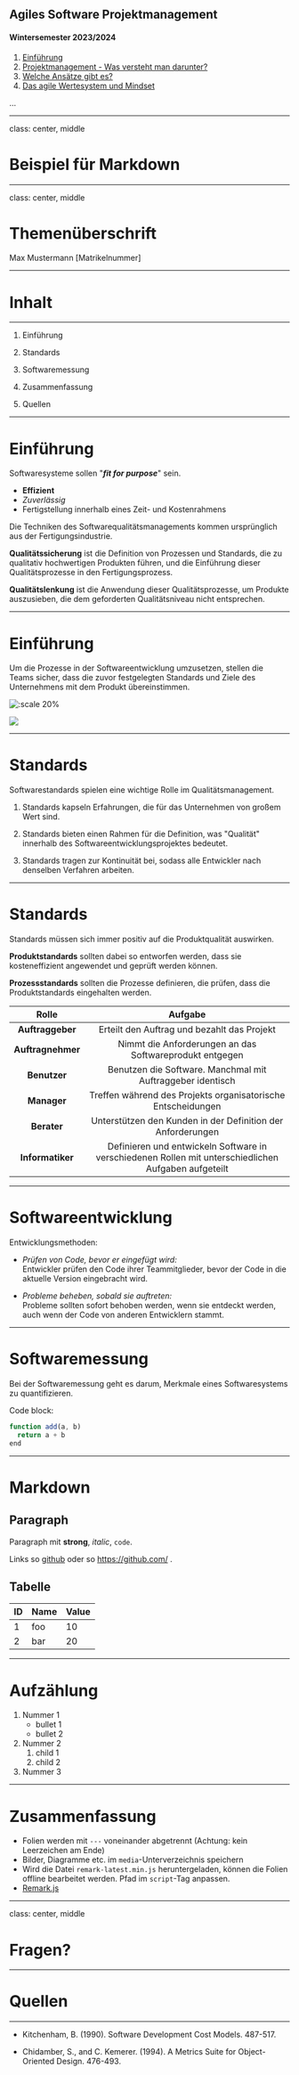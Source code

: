 ## Agiles Software Projektmanagement

#### Wintersemester 2023/2024

1. [Einführung](?url=01.kapitel.md)
1. [Projektmanagement - Was versteht man darunter?](?url=02.kapitel.md)
1. [Welche Ansätze gibt es?](?url=03.kapitel.md)
1. [Das agile Wertesystem und Mindset](?url=04.kapitel.md)

...

---
class: center, middle

# Beispiel für Markdown

---
class: center, middle

# Themenüberschrift

Max Mustermann [Matrikelnummer]

---
# Inhalt
***

1. Einführung

1. Standards

1. Softwaremessung

1. Zusammenfassung

1. Quellen

---

# Einführung

Softwaresysteme sollen "**_fit for purpose_**" sein.

- **Effizient**
- *Zuverlässig*
- Fertigstellung innerhalb eines Zeit- und Kostenrahmens

Die Techniken des Softwarequalitätsmanagements kommen ursprünglich aus der Fertigungsindustrie.

**Qualitätssicherung** ist die Definition von Prozessen und Standards, die zu qualitativ hochwertigen Produkten führen, und die Einführung dieser Qualitätsprozesse in den Fertigungsprozess.

**Qualitätslenkung** ist die Anwendung dieser Qualitätsprozesse, um Produkte auszusieben, die dem geforderten Qualitätsniveau nicht entsprechen.

---

# Einführung

Um die Prozesse in der Softwareentwicklung umzusetzen, stellen die Teams sicher, dass die zuvor festgelegten Standards und Ziele des Unternehmens mit dem Produkt übereinstimmen.

![:scale 20%](media/kapitel00/qm.png)

![](media/kapitel00/qm.png)

---

# Standards

Softwarestandards spielen eine wichtige Rolle im Qualitätsmanagement.

1. Standards kapseln Erfahrungen, die für das Unternehmen von großem Wert sind.

2. Standards bieten einen Rahmen für die Definition, was "Qualität" innerhalb des Softwareentwicklungsprojektes bedeutet.

3. Standards tragen zur Kontinuität bei, sodass alle Entwickler nach denselben Verfahren arbeiten.

---

# Standards

Standards müssen sich immer positiv auf die Produktqualität auswirken.

**Produktstandards** sollten dabei so entworfen werden, dass sie kosteneffizient angewendet und geprüft werden können.

**Prozessstandards** sollten die Prozesse definieren, die prüfen, dass die Produktstandards eingehalten werden.  

| Rolle | Aufgabe |
|:------:|:----------:|
| **Auftraggeber** | Erteilt den Auftrag und bezahlt das Projekt |
| **Auftragnehmer** | Nimmt die Anforderungen an das Softwareprodukt entgegen|
| **Benutzer** | Benutzen die Software. Manchmal mit Auftraggeber identisch |
| **Manager** | Treffen während des Projekts organisatorische Entscheidungen |
| **Berater** | Unterstützen den Kunden in der Definition der Anforderungen |
| **Informatiker** | Definieren und entwickeln Software in verschiedenen Rollen mit unterschiedlichen Aufgaben aufgeteilt|

---

# Softwareentwicklung

Entwicklungsmethoden:

- _Prüfen von Code, bevor er eingefügt wird:_  
  Entwickler prüfen den Code ihrer Teammitglieder, bevor der Code in die aktuelle Version eingebracht wird.

- _Probleme beheben, sobald sie auftreten:_  
  Probleme sollten sofort behoben werden, wenn sie entdeckt werden, auch wenn der Code von anderen Entwicklern stammt.

---

# Softwaremessung

Bei der Softwaremessung geht es darum, Merkmale eines Softwaresystems zu quantifizieren.

Code block:

```javascript
function add(a, b)
  return a + b
end
```

---
# Markdown

## Paragraph

Paragraph mit **strong**, *italic*, `code`.

Links so [github](https://github.com/) oder so https://github.com/ .

## Tabelle

|ID|Name|Value|
|--|----|-----|
| 1|foo |   10|
| 2|bar |   20|


---
# Aufzählung

1. Nummer 1
    - bullet 1
    - bullet 2
2. Nummer 2
    1. child 1
    2. child 2
3. Nummer 3

---

# Zusammenfassung

- Folien werden mit `---` voneinander abgetrennt (Achtung: kein Leerzeichen am Ende)
- Bilder, Diagramme etc. im `media`-Unterverzeichnis speichern
- Wird die Datei `remark-latest.min.js` heruntergeladen, können die Folien offline bearbeitet werden. Pfad im `script`-Tag anpassen.
- [Remark.js](https://remarkjs.com/)

---

class: center, middle

# Fragen?

---
# Quellen
***

- Kitchenham, B. (1990). Software Development Cost Models. 487-517.

- Chidamber, S., and C. Kemerer. (1994). A Metrics Suite for Object-Oriented Design. 476-493.
